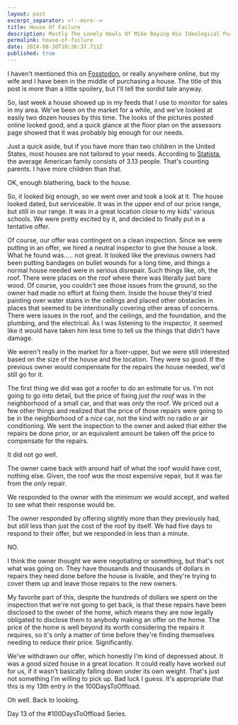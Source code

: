 ```yaml
---
layout: post
excerpt_separator: <!--more-->
title: House Of Failure
description: Mostly The Lonely Howls Of Mike Baying His Ideological Purity At The Moon
permalink: house-of-failure
date: 2024-08-30T10:36:37.711Z
published: true
---
```


I haven't mentioned this on [Fosstodon](https://fosstodon.org), or really anywhere online, but my wife and I have been in the middle of purchasing a house. The title of this post is more than a little spoilery, but I'll tell the sordid tale anyway.

<!--more-->

So, last week a house showed up in my feeds that I use to monitor for sales in my area. We've been on the market for a while, and we've looked at easily two dozen houses by this time. The looks of the pictures posted online looked good, and a quick glance at the floor plan on the assessors page showed that it was probably big enough for our needs.

Just a quick aside, but if you have more than two children in the United States, most houses are not tailored to your needs. According to [Statista](https://www.statista.com/statistics/183657/average-size-of-a-family-in-the-us/), the average American family consists of 3.13 people. That's counting parents. I have more children than that.

OK, enough blathering, back to the house. 

So, it looked big enough, so we went over and took a look at it. The house looked dated, but serviceable. It was in the upper end of our price range, but still in our range. It was in a great location close to my kids' various schools. We were pretty excited by it, and decided to finally put in a tentative offer. 

Of course, our offer was contingent on a clean inspection. Since we were putting in an offer, we hired a neutral inspector to give the house a look. What he found was..... not great. It looked like the previous owners had been putting bandages on bullet wounds for a long time, and things a normal house needed were in serious disrepair. Such things like, oh, the roof. There were places on the roof where there was literally just bare wood. Of course, you couldn't see those issues from the ground, so the owner had made no effort at fixing them. Inside the house they'd tried painting over water stains in the ceilings and placed other obstacles in places that seemed to be intentionally covering other areas of concerns. There were issues in the roof, and the ceilings, and the foundation, and the plumbing, and the electrical. As I was listening to the inspector, it seemed like it would have taken him less time to tell us the things that didn't have damage.

We weren't really in the market for a fixer-upper, but we were still interested based on the size of the house and the location. They were so good. If the previous owner would compensate for the repairs the house needed, we'd still go for it.

The first thing we did was got a roofer to do an estimate for us. I'm not going to go into detail, but the price of fixing _just the roof_ was in the neighborhood of a small car, and that was _only_ the roof. We priced out a few other things and realized that the price of those repairs were going to be in the neighborhood of a _nice_ car, not the kind with no radio or air conditioning. We sent the inspection to the owner and asked that either the repairs be done prior, or an equivalent amount be taken off the price to compensate for the repairs.

It did not go well.

The owner came back with around half of what the roof would have cost, nothing else. Given, the roof _was_ the most expensive repair, but it was far from the _only_ repair. 

We responded to the owner with the minimum we would accept, and waited to see what their response would be.

The owner responded by offering slightly more than they previously had, but _still_ less than just the cost of the roof by itself. We had five days to respond to their offer, but we responded in less than a minute. 

NO.

I think the owner thought we were negotiating or something, but that's not what was going on. They have thousands and thousands of dollars in repairs they need done before the house is livable, and they're trying to cover them up and leave those repairs to the new owners. 

My favorite part of this, despite the hundreds of dollars we spent on the inspection that we're not going to get back, is that these repairs have been disclosed to the owner of the home, which means they are now legally obligated to disclose them to anybody making an offer on the home. The price of the home is well beyond its worth considering the repairs it requires, so it's only a matter of time before they're finding themselves needing to reduce their price. Significantly. 

We've withdrawn our offer, which honestly I'm kind of depressed about. It was a good sized house in a great location. It could really have worked out for us, if it wasn't basically falling down under its own weight. That's just not something I'm willing to pick up. Bad luck I guess. It's appropriate that this is my 13th entry in the 100DaysToOffload.

Oh well. Back to looking.

Day 13 of the #100DaysToOffload Series.
